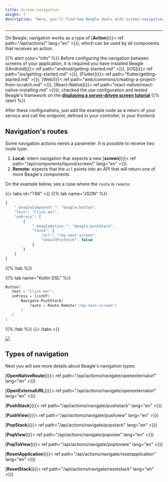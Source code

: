 ```yaml
---
title: Screen navigation
weight: 7
description: "Here, you'll find how Beagle deals with screen navigation."
---
```


---

On Beagle, navigation works as a type of [**Action**]({{< ref path="/api/actions/" lang="en" >}}), which can be used by all components that receives an action.

{{% alert color="info" %}}
Before configuring the navigation between screens of your application, it is required you have installed Beagle ([Android]({{< ref path="android/getting-started.md" >}}), [iOS]({{< ref path="ios/getting-started.md" >}}), [Flutter]({{< ref path="flutter/getting-started.md" >}}), [Web]({{< ref path="web/commons/creating-a-project-from-scratch.md" >}}), [React-Native]({{< ref path="react-native/react-native-installing.md" >}})), checked the use configuration and tested Beagle's framework on the [**displaying a server-driven screen tutorial**](#no-such-page)
{{% /alert %}}

After these configurations, just add the example code as a return of your service and call the endpoint, defined in your controller, in your frontend.

## Navigation's routes

Some navigation actions needs a parameter. It is possible to receive two route type:

1. **Local:** intern navigation that expects a new [**screen**]({{< ref path="/api/components/layout/screen/" lang="en" >}}).
2. **Remote:** expects that the `url` points into an API that will return one of more Beagle's components.

On the example below, see a case where the `route` is `remote`:

{{< tabs id="T86" >}}
{{% tab name="JSON" %}}

```javascript
{
    "_beagleComponent_": "beagle:button",
    "text": "Click me!",
    "onPress": [
        {
            "_beagleAction_": "beagle:pushStack",
            "route": {
                "url": "/my-next-screen",
                "shouldPrefetch": false
            }
        }
    ]
}
```

{{% /tab %}}

{{% tab name="Kotlin DSL" %}}

```kotlin
Button(
   text = "Click me!",
   onPress = listOf(
       Navigate.PushStack(
           route = Route.Remote("/my-next-screen")
       )
   )
)
```

{{% /tab %}}
{{< /tabs >}}

![](/shared/assets%2F-M-Qy7jZbUpzGRP5GbCZ%2F-MB0DuGx28NQeWEgD746%2F-MB0r5wLqOLNjqhX_8g_%2Fnavigate-remote.gif?alt=media&token=0b93b43c-8a51-40e8-b96d-76482546e719)

## Types of navigation

Next you will see more details about Beagle's navigation types:

[**OpenNativeRoute**]({{< ref path="/api/actions/navigate/openexternalurl" lang="en" >}})

[**OpenExternalURL**]({{< ref path="/api/actions/navigate/openexternalurl" lang="en" >}})

[**PushStack**]({{< ref path="/api/actions/navigate/pushstack" lang="en" >}})

[**PushView**]({{< ref path="/api/actions/navigate/pushview" lang="en" >}})

[**PopStack**]({{< ref path="/api/actions/navigate/popstack" lang="en" >}})

[**PopView**]({{< ref path="/api/actions/navigate/popview" lang="en" >}})

[**PopToView**]({{< ref path="/api/actions/navigate/poptoview" lang="en" >}})

[**ResetApplication**]({{< ref path="/api/actions/navigate/resetapplication" lang="en" >}})

[**ResetStack**]({{< ref path="/api/actions/navigate/resetstack" lang="en" >}})
